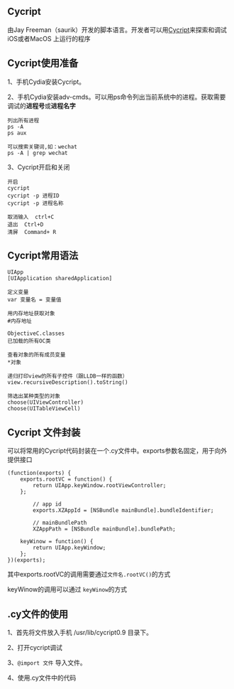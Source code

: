 ## Cycript

由Jay Freeman（saurik）开发的脚本语言。开发者可以用[Cycript](http://www.cycript.org/)来探索和调试iOS或者MacOS 上运行的程序

## Cycript使用准备

1、手机Cydia安装Cycript。

2、手机Cydia安装adv-cmds。可以用ps命令列出当前系统中的进程。获取需要调试的**进程号**或**进程名字**

```
列出所有进程
ps -A
ps aux

可以搜索关键词,如：wechat
ps -A | grep wechat
```

3、Cycript开启和关闭

```
开启
cycript 
cycript -p 进程ID
cycript -p 进程名称

取消输入  ctrl+C
退出  Ctrl+D
清屏  Command+ R
```

## Cycript常用语法

```
UIApp
[UIApplication sharedApplication]

定义变量
var 变量名 = 变量值

用内存地址获取对象
#内存地址

ObjectiveC.classes
已加载的所有OC类

查看对象的所有成员变量
*对象

递归打印view的所有子控件（跟LLDB一样的函数）
view.recursiveDescription().toString()

筛选出某种类型的对象
choose(UIViewController)
choose(UITableViewCell)

```

## Cycript 文件封装

可以将常用的Cycript代码封装在一个.cy文件中。exports参数名固定，用于向外提供接口

```
(function(exports) {
    exports.rootVC = function() {
        return UIApp.keyWindow.rootViewController;
    };

		// app id
		exports.XZAppId = [NSBundle mainBundle].bundleIdentifier;

		// mainBundlePath
		XZAppPath = [NSBundle mainBundle].bundlePath;
  
  	keyWinow = function() {
        return UIApp.keyWindow;
    };
})(exports);
```

其中exports.rootVC的调用需要通过`文件名.rootVC()`的方式

keyWinow的调用可以通过 `keyWinow`的方式

## .cy文件的使用

1、首先将文件放入手机 /usr/lib/cycript0.9 目录下。

2、打开cycript调试

3、`@import 文件` 导入文件。

4、使用.cy文件中的代码






